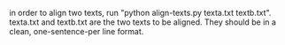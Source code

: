 in order to align two texts, run "python align-texts.py texta.txt textb.txt".  
texta.txt and textb.txt are the two texts to be aligned. They should be in a clean, one-sentence-per line format.  
